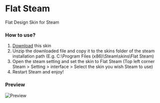 # Flat Steam
Flat Design Skin for Steam

### How to use?
1. [Download](https://github.com/raylee930/flat-steam/archive/master.zip) this skin
2. Unzip the downloaded file and copy it to the skins folder of the steam installation path (E.g. C:\Program Files (x86)\Steam\skins\Flat Steam)
3. Open the steam setting and set the skin to Flat Steam (Top left corner Steam > Setting > interface > Select the skin you wish Steam to use)
4. Restart Steam and enjoy!

### Preview
![Preview](https://raylee930.pw/flat-steam/preview.png)
